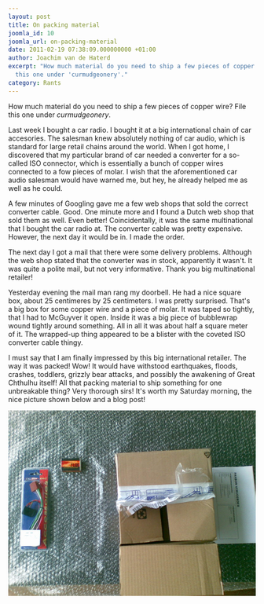 ```yaml
---
layout: post
title: On packing material
joomla_id: 10
joomla_url: on-packing-material
date: 2011-02-19 07:38:09.000000000 +01:00
author: Joachim van de Haterd
excerpt: "How much material do you need to ship a few pieces of copper wire? File
  this one under 'curmudgeonery'."
category: Rants
---
```

<p>How much material do you need to ship a few pieces of copper wire? File this one under <em>curmudgeonery</em>.</p>

<p>Last week I bought a car radio. I bought it at a big international chain of car accesories. The salesman knew absolutely nothing of car audio, which is standard for large retail chains around the world. When I got home, I discovered that my particular brand of car needed a converter for a so-called ISO connector, which is essentially a bunch of copper wires connected to a fow pieces of molar. I wish that the aforementioned car audio salesman would have warned me, but hey, he already helped me as well as he could.</p>

<p>A few minutes of Googling gave me a few web shops that sold the correct converter cable. Good. One minute more and I found a Dutch web shop that sold them as well. Even better! Coincidentally, it was the same multinational that I bought the car radio at. The converter cable was pretty expensive. However, the next day it would be in. I made the order.</p>

<p>The next day I got a mail that there were some delivery problems. Although the web shop stated that the converter was in stock, apparently it wasn't. It was quite a polite mail, but not very informative. Thank you big multinational retailer!</p>

<p>Yesterday evening the mail man rang my doorbell. He had a nice square box, about 25 centimeres by 25 centimeters. I was pretty surprised. That's a big box for some copper wire and a piece of molar. It was taped so tightly, that I had to McGuyver it open. Inside it was a big piece of bubblewrap wound tightly around something. All in all it was about half a square meter of it. The wrapped-up thing appeared to be a blister with the coveted ISO converter cable thingy.</p>

<p>I must say that I am finally impressed by this big international retailer. The way it was packed! Wow! It would have withstood earthquakes, floods, crashes, toddlers, grizzly bear attacks, and possibly the awakening of Great Chthulhu itself! All that packing material to ship something for one unbreakable thing? Very thorough sirs! It's worth my Saturday morning, the nice picture shown below and a blog post!</p>

<p><img src="/assets/images/posts/misc/howmuch.jpg" /></p>
